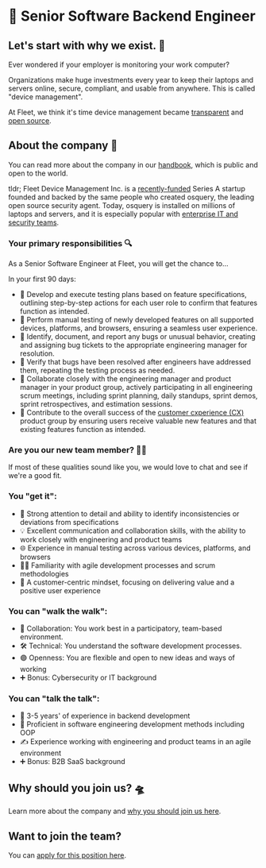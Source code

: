 # 🚀 Senior Software Backend Engineer

## Let's start with why we exist. 📡

Ever wondered if your employer is monitoring your work computer?

Organizations make huge investments every year to keep their laptops and servers online, secure, compliant, and usable from anywhere. This is called "device management".

At Fleet, we think it's time device management became [transparent](https://fleetdm.com/transparency) and [open source](https://fleetdm.com/handbook/company#open-source).


## About the company 🌈

You can read more about the company in our [handbook](https://fleetdm.com/handbook/company), which is public and open to the world.

tldr; Fleet Device Management Inc. is a [recently-funded](https://techcrunch.com/2022/04/28/fleet-nabs-20m-to-enable-enterprises-to-manage-their-devices/) Series A startup founded and backed by the same people who created osquery, the leading open source security agent. Today, osquery is installed on millions of laptops and servers, and it is especially popular with [enterprise IT and security teams](https://www.linuxfoundation.org/press/press-release/the-linux-foundation-announces-intent-to-form-new-foundation-to-support-osquery-community).


### Your primary responsibilities 🔍

As a Senior Software Engineer at Fleet, you will get the chance to…

In your first 90 days:

- 🧪 Develop and execute testing plans based on feature specifications, outlining step-by-step actions for each user role to confirm that features function as intended.
- 🚀 Perform manual testing of newly developed features on all supported devices, platforms, and browsers, ensuring a seamless user experience.
- 🐞 Identify, document, and report any bugs or unusual behavior, creating and assigning bug tickets to the appropriate engineering manager for resolution.
- 🔧 Verify that bugs have been resolved after engineers have addressed them, repeating the testing process as needed.
- 🤝 Collaborate closely with the engineering manager and product manager in your product group, actively participating in all engineering scrum meetings, including sprint planning, daily standups, sprint demos, sprint retrospectives, and estimation sessions.
- 🌟 Contribute to the overall success of the [customer cxperience (CX)](https://fleetdm.com/handbook/company/development-groups#customer-experience-group) product group by ensuring users receive valuable new features and that existing features function as intended.

### Are you our new team member? 🧑‍🚀

If most of these qualities sound like you, we would love to chat and see if we're a good fit.

### You "get it":

- 🎯 Strong attention to detail and ability to identify inconsistencies or deviations from specifications
- 💡 Excellent communication and collaboration skills, with the ability to work closely with engineering and product teams
- 🌐 Experience in manual testing across various devices, platforms, and browsers
- 🏃‍♂️ Familiarity with agile development processes and scrum methodologies
- 👥 A customer-centric mindset, focusing on delivering value and a positive user experience

### You can "walk the walk":

- 🤝 Collaboration: You work best in a participatory, team-based environment.
- 🛠️ Technical: You understand the software development processes.
- 🟣 Openness: You are flexible and open to new ideas and ways of working
- ➕ Bonus: Cybersecurity or IT background

### You can "talk the talk":

- 💭 3-5 years' of experience in backend development
- 💖 Proficient in software engineering development methods including OOP 
- ✍️ Experience working with engineering and product teams in an agile environment
- ➕ Bonus: B2B SaaS background

## Why should you join us? 🛸

Learn more about the company and [why you should join us here](https://fleetdm.com/handbook/company#is-it-any-good).


## Want to join the team?

You can [apply for this position here](https://3x3q33auqgj.typeform.com/to/upGkhYsN).

<meta name="maintainedBy" value="mikermcneil">
<meta name="title" value="🚀 Product Designer">
